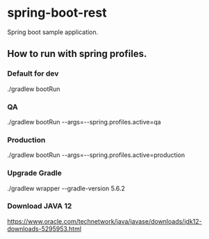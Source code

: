 # spring-boot-rest
Spring boot sample application.

## How to run with spring profiles.

### Default for dev
./gradlew bootRun

### QA
./gradlew bootRun --args=--spring.profiles.active=qa

### Production
./gradlew bootRun --args=--spring.profiles.active=production

### Upgrade Gradle

./gradlew wrapper --gradle-version 5.6.2

### Download JAVA 12

https://www.oracle.com/technetwork/java/javase/downloads/jdk12-downloads-5295953.html